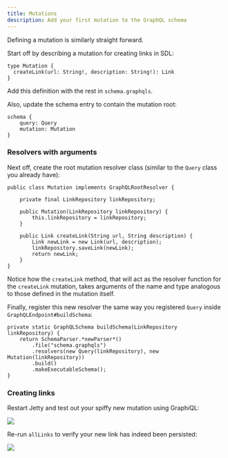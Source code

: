 ```yaml
---
title: Mutations
description: Add your first mutation to the GraphQL schema
---
```


Defining a mutation is similarly straight forward.

<Instruction>

Start off by describing a mutation for creating links in SDL:

```graphql(path=".../hackernews-graphql-java/src/main/resources/schema.graphqls")
type Mutation {
  createLink(url: String!, description: String!): Link
}
```
Add this definition with the rest in `schema.graphqls`. 

</Instruction>

<Instruction>

Also, update the schema entry to contain the mutation root:


```graphql(path=".../hackernews-graphql-java/src/main/resources/schema.graphqls")
schema {
    query: Query
    mutation: Mutation
}
```

</Instruction>

### Resolvers with arguments

<Instruction>

Next off, create the root mutation resolver class (similar to the `Query` class you already have):

```java(path=".../hackernews-graphql-java/src/main/java/com/howtographql/hackernews/Mutation.java")
public class Mutation implements GraphQLRootResolver {
    
    private final LinkRepository linkRepository;

    public Mutation(LinkRepository linkRepository) {
        this.linkRepository = linkRepository;
    }
    
    public Link createLink(String url, String description) {
        Link newLink = new Link(url, description);
        linkRepository.saveLink(newLink);
        return newLink;
    }
}
```

</Instruction>

Notice how the `createLink` method, that will act as the resolver function for the `createLink` mutation, takes arguments of the name and type analogous to those defined in the mutation itself.

<Instruction>

Finally, register this new resolver the same way you registered `Query` inside `GraphQLEndpoint#buildSchema`:

```java(path=".../hackernews-graphql-java/src/main/java/com/howtographql/hackernews/GraphQLEndpoint.java")
private static GraphQLSchema buildSchema(LinkRepository linkRepository) {
    return SchemaParser.*newParser*()
        .file("schema.graphqls")
        .resolvers(new Query(linkRepository), new Mutation(linkRepository))
        .build()
        .makeExecutableSchema();
}
```

</Instruction>

### Creating links

Restart Jetty and test out your spiffy new mutation using Graph*i*QL:

![](http://i.imgur.com/6l8HrQq.png)

Re-run `allLinks` to verify your new link has indeed been persisted:

![](http://i.imgur.com/X6pD0t0.png)

